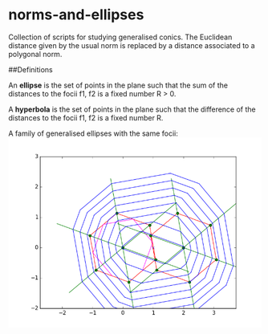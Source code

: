 # norms-and-ellipses

Collection of scripts for studying generalised conics.
The Euclidean distance given by the usual norm  is replaced 
by a distance associated to a polygonal norm. 

##Definitions

An **ellipse**  is the set of points in the plane such that the sum of the
distances to the focii f1, f2 is a fixed number R > 0.

A **hyperbola**  is the set of points in the plane such that the difference of the
distances to the focii f1, f2 is a fixed number R.


A family of generalised ellipses with the same focii:
![pic](https://github.com/macbuse/norms-and-ellipses/blob/master/ellipses.png)
